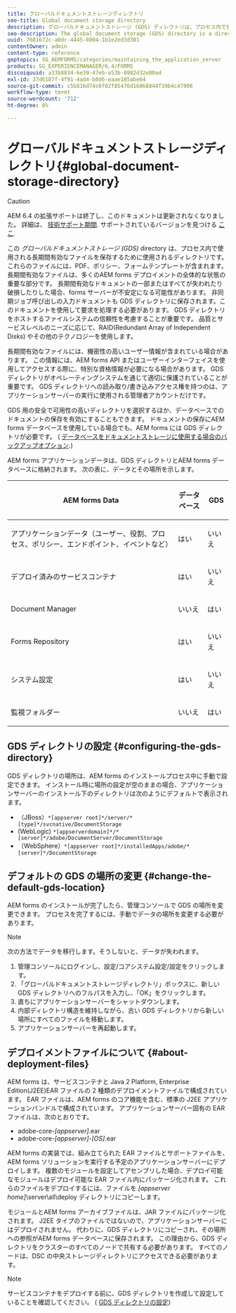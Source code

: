 ```yaml
---
title: グローバルドキュメントストレージディレクトリ
seo-title: Global document storage directory
description: グローバルドキュメントストレージ (GDS) ディレクトリは、プロセス内で使用される長期間有効なファイルの保存に使用されるディレクトリです。
seo-description: The global document storage (GDS) directory is a directory used to store long-lived files that are used within a process.
uuid: 7681672c-a0dc-4445-8004-1b1e2ed3d301
contentOwner: admin
content-type: reference
geptopics: SG_AEMFORMS/categories/maintaining_the_application_server
products: SG_EXPERIENCEMANAGER/6.4/FORMS
discoiquuid: a33b8834-6e39-47eb-a53b-0982d32e80ad
exl-id: 37d6187f-4f91-4ad4-b0d6-eaae165abe64
source-git-commit: c5b816d74c6f02f85476d16868844f39b4c47996
workflow-type: tm+mt
source-wordcount: '712'
ht-degree: 8%

---
```


# グローバルドキュメントストレージディレクトリ{#global-document-storage-directory}

>[!CAUTION]
>
>AEM 6.4 の拡張サポートは終了し、このドキュメントは更新されなくなりました。 詳細は、 [技術サポート期間](https://helpx.adobe.com/jp/support/programs/eol-matrix.html). サポートされているバージョンを見つける [ここ](https://experienceleague.adobe.com/docs/?lang=ja).

この *グローバルドキュメントストレージ (GDS)* directory は、プロセス内で使用される長期間有効なファイルを保存するために使用されるディレクトリです。 これらのファイルには、PDF、ポリシー、フォームテンプレートが含まれます。 長期間有効なファイルは、多くのAEM forms デプロイメントの全体的な状態の重要な部分です。 長期間有効なドキュメントの一部またはすべてが失われたり破損したりした場合、forms サーバーが不安定になる可能性があります。 非同期ジョブ呼び出しの入力ドキュメントも GDS ディレクトリに保存されます。このドキュメントを使用して要求を処理する必要があります。 GDS ディレクトリをホストするファイルシステムの信頼性を考慮することが重要です。 品質とサービスレベルのニーズに応じて、RAID(Redundant Array of Independent Disks) やその他のテクノロジーを使用します。

長期間有効なファイルには、機密性の高いユーザー情報が含まれている場合があります。 この情報には、AEM forms API またはユーザーインターフェイスを使用してアクセスする際に、特別な資格情報が必要になる場合があります。 GDS ディレクトリがオペレーティングシステムを通じて適切に保護されていることが重要です。 GDS ディレクトリへの読み取り/書き込みアクセス権を持つのは、アプリケーションサーバーの実行に使用される管理者アカウントだけです。

GDS 用の安全で可用性の高いディレクトリを選択するほか、データベースでのドキュメントの保存を有効にすることもできます。 ドキュメントの保存にAEM forms データベースを使用している場合でも、AEM forms には GDS ディレクトリが必要です。 ( [データベースをドキュメントストレージに使用する場合のバックアップオプション](/help/forms/using/admin-help/files-back-recover.md#backup-options-when-database-is-used-for-document-storage).)

AEM forms アプリケーションデータは、GDS ディレクトリとAEM forms データベースに格納されます。 次の表に、データとその場所を示します。

<table> 
 <thead> 
  <tr> 
   <th><p>AEM forms Data</p></th> 
   <th><p>データベース</p></th> 
   <th><p>GDS</p></th> 
  </tr> 
 </thead> 
 <tbody>
  <tr> 
   <td><p>アプリケーションデータ（ユーザー、役割、プロセス、ポリシー、エンドポイント、イベントなど）</p></td> 
   <td><p>はい</p></td> 
   <td><p>いいえ</p></td> 
  </tr> 
  <tr> 
   <td><p>デプロイ済みのサービスコンテナ</p></td> 
   <td><p>はい</p></td> 
   <td><p>いいえ</p></td> 
  </tr> 
  <tr> 
   <td><p>Document Manager </p></td> 
   <td><p>いいえ</p></td> 
   <td><p>はい</p></td> 
  </tr> 
  <tr> 
   <td><p>Forms Repository</p></td> 
   <td><p>はい</p></td> 
   <td><p>いいえ</p></td> 
  </tr> 
  <tr> 
   <td><p>システム設定</p></td> 
   <td><p>はい</p></td> 
   <td><p>いいえ</p></td> 
  </tr> 
  <tr> 
   <td><p>監視フォルダー</p></td> 
   <td><p>いいえ</p></td> 
   <td><p>はい</p></td> 
  </tr> 
 </tbody> 
</table>

## GDS ディレクトリの設定 {#configuring-the-gds-directory}

GDS ディレクトリの場所は、AEM forms のインストールプロセス中に手動で設定できます。 インストール時に場所の設定が空のままの場合、アプリケーションサーバーのインストール下のディレクトリは次のようにデフォルトで表示されます。

* （JBoss）`*[appserver root]*/server/*[type]*/svcnative/DocumentStorage`
* (WebLogic) `*[appserverdomain]*/*[server]*/adobe/DocumentServer/DocumentStorage`
* （WebSphere）`*[appserver root]*/installedApps/adobe/*[server]*/DocumentStorage`

## デフォルトの GDS の場所の変更 {#change-the-default-gds-location}

AEM forms のインストールが完了したら、管理コンソールで GDS の場所を変更できます。 プロセスを完了するには、手動でデータの場所を変更する必要があります。

>[!NOTE]
>
>次の方法でデータを移行します。そうしないと、データが失われます。

1. 管理コンソールにログインし、設定/コアシステム設定/設定をクリックします。
1. 「グローバルドキュメントストレージディレクトリ」ボックスに、新しい GDS ディレクトリへのフルパスを入力し、「OK」をクリックします。
1. 直ちにアプリケーションサーバーをシャットダウンします。
1. 内部ディレクトリ構造を維持しながら、古い GDS ディレクトリから新しい場所にすべてのファイルを移動します。
1. アプリケーションサーバーを再起動します。

## デプロイメントファイルについて {#about-deployment-files}

AEM forms は、サービスコンテナと Java 2 Platform, Enterprise Edition(J2EE)EAR ファイルの 2 種類のデプロイメントファイルで構成されています。 EAR ファイルは、AEM forms のコア機能を含む、標準の J2EE アプリケーションバンドルで構成されています。 アプリケーションサーバー固有の EAR ファイルは、次のとおりです。

* adobe-core-*[appserver]*.ear
* adobe-core-*[appserver]*-*[OS]*.ear

AEM forms の実装では、組み立てられた EAR ファイルとサポートファイルを、AEM forms ソリューションを実行する予定のアプリケーションサーバーにデプロイします。 複数のモジュールを設定してアセンブリした場合、デプロイ可能なモジュールはデプロイ可能な EAR ファイル内にパッケージ化されます。 これらのファイルをデプロイするには、ファイルを *[appserver home]*\server\all\deploy ディレクトリにコピーします。

モジュールとAEM forms アーカイブファイルは、JAR ファイルにパッケージ化されます。 J2EE タイプのファイルではないので、アプリケーションサーバーにはデプロイされません。 代わりに、GDS ディレクトリにコピーされ、その場所への参照がAEM forms データベースに保存されます。 この理由から、GDS ディレクトリをクラスターのすべてのノードで共有する必要があります。 すべてのノードは、DSC の中央ストレージディレクトリにアクセスできる必要があります。

>[!NOTE]
>
>サービスコンテナをデプロイする前に、GDS ディレクトリを作成して設定していることを確認してください。 ( [GDS ディレクトリの設定](global-document-storage-directory.md#configuring-the-gds-directory))
